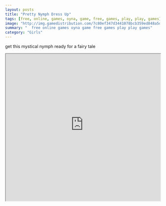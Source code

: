 ```yaml
---
layout: posts
title: "Pretty Nymph Dress Up"
tags: [free, online, games, oyna, game, free, games, play, play, games]
image: "http://img.gamedistribution.com/7c80ef347d3441078bcb359ed848a5d3.jpg"
summary: "  free online games oyna game free games play play games"
category: "Girls"
---
```


get this mystical nymph ready for a fairy tale

<iframe width="100%" height="480px;" src="http://flash.gamedistribution.com?game=7c80ef347d3441078bcb359ed848a5d3"></iframe>